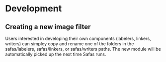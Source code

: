 # Development

## Creating a new image filter
Users interested in developing their own components (labelers, linkers, writers) can simpley copy and rename one of the folders in the safas/labelers, safas/linkers, or safas/writers paths. The new module will be automatically picked up the next time Safas runs. 

